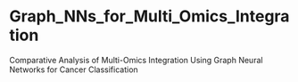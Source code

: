 # Graph_NNs_for_Multi_Omics_Integration
Comparative Analysis of Multi-Omics Integration Using Graph Neural Networks for Cancer Classification
